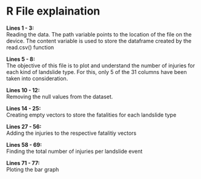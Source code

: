 # R File explaination

**Lines 1 - 3:**<br> Reading the data. The path variable points to the location of the file on the device. The content variable is used to store the dataframe created by the read.csv() function<br>

**Lines 5 - 8:**<br> The objective of this file is to plot and understand the number of injuries for each kind of landslide type. For this, only 5 of the 31 columns have been taken into consideration.<br>

**Lines 10 - 12:**<br> Removing the null values from the dataset.<br>

**Lines 14 - 25:**<br> Creating empty vectors to store the fatalities for each landslide type<br>

**Lines 27 - 56:**<br> Adding the injuries to the respective fatalitiy vectors<br>

**Lines 58 - 69:**<br> Finding the total number of injuries per landslide event<br>

**Lines 71 - 77:**<br> Ploting the bar graph<br>
